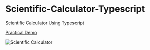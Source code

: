 # Scientific-Calculator-Typescript
Scientific Calculator Using Typescript

<a href="https://deep-ramani.github.io/Scientific-Calculator-Typescript/">Practical Demo </a>

![Scientific Calculator](https://user-images.githubusercontent.com/41836849/152563927-f55806f8-a70f-40c9-ae90-e6b34c659965.png)
